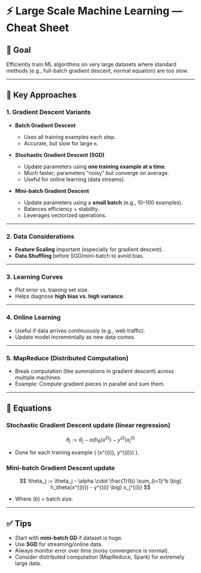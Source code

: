 # ⚡ Large Scale Machine Learning — Cheat Sheet

## 🎯 Goal
Efficiently train ML algorithms on very large datasets where standard methods (e.g., full-batch gradient descent, normal equation) are too slow.

---

## 🔑 Key Approaches

### 1. Gradient Descent Variants
- **Batch Gradient Descent**  
  - Uses all training examples each step.  
  - Accurate, but slow for large `m`.  

- **Stochastic Gradient Descent (SGD)**  
  - Update parameters using **one training example at a time**.  
  - Much faster; parameters “noisy” but converge on average.  
  - Useful for online learning (data streams).  

- **Mini-batch Gradient Descent**  
  - Update parameters using a **small batch** (e.g., 10–100 examples).  
  - Balances efficiency + stability.  
  - Leverages vectorized operations.

---

### 2. Data Considerations
- **Feature Scaling** important (especially for gradient descent).  
- **Data Shuffling** before SGD/mini-batch to avoid bias.  

---

### 3. Learning Curves
- Plot error vs. training set size.  
- Helps diagnose **high bias vs. high variance**.  

---

### 4. Online Learning
- Useful if data arrives continuously (e.g., web traffic).  
- Update model incrementally as new data comes.  

---

### 5. MapReduce (Distributed Computation)
- Break computation (like summations in gradient descent) across multiple machines.  
- Example: Compute gradient pieces in parallel and sum them.  

---

## 📌 Equations

### Stochastic Gradient Descent update (linear regression)
$$
\theta_j := \theta_j - \alpha \big( h_\theta(x^{(i)}) - y^{(i)} \big) x_j^{(i)}
$$

- Done for each training example \( (x^{(i)}, y^{(i)}) \).

### Mini-batch Gradient Descent update
$$
\theta_j := \theta_j - \alpha \cdot \frac{1}{b} \sum_{i=1}^b \big( h_\theta(x^{(i)}) - y^{(i)} \big) x_j^{(i)}
$$

- Where \(b\) = batch size.

---

## ✅ Tips
- Start with **mini-batch GD** if dataset is huge.  
- Use **SGD** for streaming/online data.  
- Always monitor error over time (noisy convergence is normal).  
- Consider distributed computation (MapReduce, Spark) for extremely large data.  
